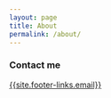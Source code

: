 ```yaml
---
layout: page
title: About
permalink: /about/
---
```


### Contact me

[{{site.footer-links.email}}](mailto:{{site.footer-links.email}})
